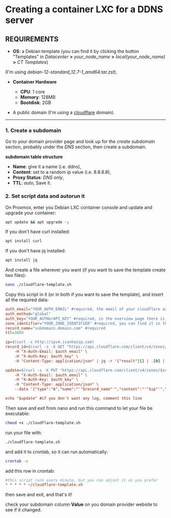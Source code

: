 # Creating a container LXC for a DDNS server
## **REQUIREMENTS**
* **OS**: a Debian template (you can find it by clicking the button "Templates" in *Datacenter* **>** *your_node_name* **>** *local(your_node_name)* **>** *CT Templates*)
  
(I'm using *debian-12-standard_12.7-1_amd64.tar.zst*).

* **Container Hardware**
  * **CPU**: 1 core
  * **Memory**: 128MB
  * **Bootdisk**: 2GB

* A public domain (I'm using a [cloudflare](https://www.cloudflare.com/ "cloudflare official site") domain).

---

### 1. Create a subdomain

Go to your domain provider page and look up for the *create subdomain* section, probably under the *DNS* section, then create a subdomain.

**subdomain table structure**
* **Name**: give it a name (i.e. ddns),
* **Content**: set to a random ip value (i.e. 8.8.8.8),
* **Proxy Status**: *DNS only*,
* **TTL**: *auto*,
Save it.

### 2. Set script data and autorun it

On Proxmox, enter you Debian LXC container console and update and upgrade your container:

```bash
apt update && apt upgrade -y
```

If you don't have curl installed:

```bash
apt install curl
```
If you don't have jq installed:

```bash
apt install jq
```

And create a file wherever you want (if you want to save the template create two files):

```bash
nano ./cloudflare-template.sh
```

Copy this script in it (or in both if you want to save the template), and insert all the required data:

```ini
auth_email="YOUR_AUTH_EMAIL" #required, the email of your cloudflare account
auth_method="global"
auth_key="YOUR_AUTHorAPI_KEY" #required, in the overview page there is a link to it, follow the steps
zone_identifier="YOUR_ZONE_IDENTIFIER" #required, you can find it in the "overview" page
record_name="subdomain.domain.com" #required
ttl=3600

ip=$(curl -s http://ipv4.icanhazip.com)
record_id=$(curl -s -X GET "https://api.cloudflare.com/client/v4/zones/$zone_identifier/dns_records?name=$record_name" \
    -H "X-Auth-Email: $auth_email" \
    -H "X-Auth-Key: $auth_key" \
    -H "Content-Type: application/json" | jq -r '{"result"}[] | .[0] | .id')

update=$(curl -s -X PUT "https://api.cloudflare.com/client/v4/zones/$zone_identifier/dns_records/$record_id" \
    -H "X-Auth-Email: $auth_email" \
    -H "X-Auth-Key: $auth_key" \
    -H "Content-Type: application/json" \
    --data '{"type":"A","name":"'"$record_name"'","content":"'"$ip"'","ttl":'"$ttl"',"proxied":false}')

echo "$update" #if you don't want any log, comment this line
```
Then save and exit from nano and run this command to let your file be executable:

```bash
chmod +x ./cloudflare-template.sh
```

run your file with:

```bash
./cloudflare-template.sh
```

and add it to crontab, so it can run automatically:

```bash
crontab -e
```

add this row in crontab:

```ini
#this script runs every minute, but you can adjust it as you prefer
* * * * * ~/cloudflare-template.sh
```

then save and exit, and that's it!

check your subdomain column **Value** on you domain provider website to see if it changed.
